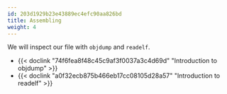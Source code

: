 ```yaml
---
id: 203d1929b23e43889ec4efc90aa826bd
title: Assembling
weight: 4
---
```


We will inspect our file with `objdump` and `readelf`.
  - {{< doclink "74f6fea8f48c45c9af3f0037a3c4d69d" "Introduction to objdump" >}}
  - {{< doclink "a0f32ecb875b466eb17cc08105d28a57" "Introduction to readelf" >}}
